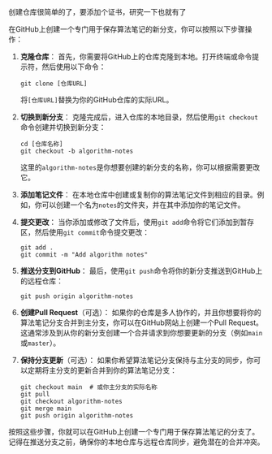 创建仓库很简单的了，要添加个证书，研究一下也就有了

在GitHub上创建一个专门用于保存算法笔记的新分支，你可以按照以下步骤操作：

1. **克隆仓库**： 首先，你需要将GitHub上的仓库克隆到本地。打开终端或命令提示符，然后使用以下命令：

   ```
   git clone [仓库URL]
   ```

   将`[仓库URL]`替换为你的GitHub仓库的实际URL。

2. **切换到新分支**： 克隆完成后，进入仓库的本地目录，然后使用`git checkout`命令创建并切换到新分支：

   ```
   cd [仓库名称]
   git checkout -b algorithm-notes
   ```

   这里的`algorithm-notes`是你想要创建的新分支的名称，你可以根据需要更改它。

3. **添加笔记文件**： 在本地仓库中创建或复制你的算法笔记文件到相应的目录。例如，你可以创建一个名为`notes`的文件夹，并在其中添加你的笔记文件。

4. **提交更改**： 当你添加或修改了文件后，使用`git add`命令将它们添加到暂存区，然后使用`git commit`命令提交更改：

   ```
   git add .
   git commit -m "Add algorithm notes"
   ```

5. **推送分支到GitHub**： 最后，使用`git push`命令将你的新分支推送到GitHub上的远程仓库：

   ```
   git push origin algorithm-notes
   ```

6. **创建Pull Request**（可选）： 如果你的仓库是多人协作的，并且你想要将你的算法笔记分支合并到主分支，你可以在GitHub网站上创建一个Pull Request。这通常涉及到从你的新分支创建一个合并请求到你想要更新的分支（例如`main`或`master`）。

7. **保持分支更新**（可选）： 如果你希望算法笔记分支保持与主分支的同步，你可以定期将主分支的更新合并到你的算法笔记分支：

   ```
   git checkout main  # 或你主分支的实际名称
   git pull
   git checkout algorithm-notes
   git merge main
   git push origin algorithm-notes
   ```

按照这些步骤，你就可以在GitHub上创建一个专门用于保存算法笔记的分支了。记得在推送分支之前，确保你的本地仓库与远程仓库同步，避免潜在的合并冲突。